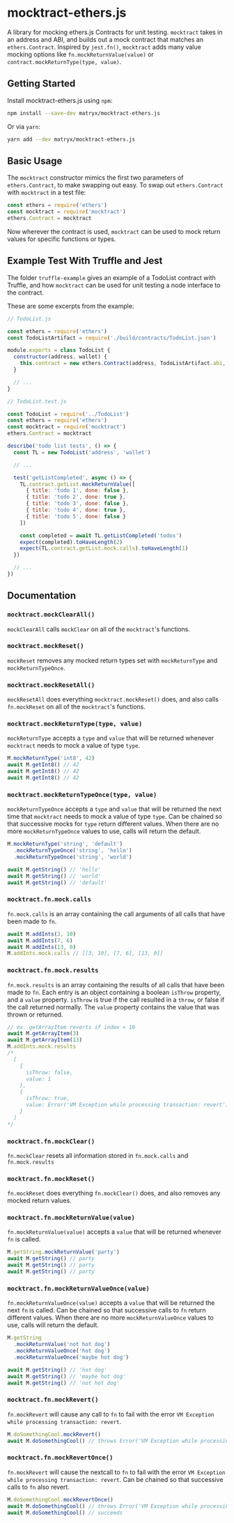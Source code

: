 # mocktract-ethers.js

A library for mocking ethers.js Contracts for unit testing. `mocktract` takes in an address and ABI, and builds out a mock contract that matches an `ethers.Contract`. Inspired by `jest.fn()`, `mocktract` adds many value mocking options like `fn.mockReturnValue(value)` or `contract.mockReturnType(type, value)`.

## Getting Started

Install mocktract-ethers.js using `npm`:

```bash
npm install --save-dev matryx/mocktract-ethers.js
```

Or via `yarn`:

```bash
yarn add --dev matryx/mocktract-ethers.js
```

## Basic Usage

The `mocktract` constructor mimics the first two parameters of `ethers.Contract`, to make swapping out easy. To swap out `ethers.Contract` with `mocktract` in a test file:

```js
const ethers = require('ethers')
const mocktract = require('mocktract')
ethers.Contract = mocktract
```

Now wherever the contract is used, `mocktract` can be used to mock return values for specific functions or types.

## Example Test With Truffle and Jest

The folder `truffle-example` gives an example of a TodoList contract with Truffle, and how `mocktract` can be used for unit testing a node interface to the contract.

These are some excerpts from the example:

```js
// TodoList.js

const ethers = require('ethers')
const TodoListArtifact = require('./build/contracts/TodoList.json')

module.exports = class TodoList {
  constructor(address, wallet) {
    this.contract = new ethers.Contract(address, TodoListArtifact.abi, wallet)
  }

  // ...
}
```

```js
// TodoList.test.js

const TodoList = require('../TodoList')
const ethers = require('ethers')
const mocktract = require('mocktract')
ethers.Contract = mocktract

describe('todo list tests', () => {
  const TL = new TodoList('address', 'wallet')

  // ...

  test('getListCompleted', async () => {
    TL.contract.getList.mockReturnValue([
      { title: 'todo 1', done: false },
      { title: 'todo 2', done: true },
      { title: 'todo 3', done: false },
      { title: 'todo 4', done: true },
      { title: 'todo 5', done: false }
    ])

    const completed = await TL.getListCompleted('todos')
    expect(completed).toHaveLength(2)
    expect(TL.contract.getList.mock.calls).toHaveLength(1)
  })

  // ...
})
```

## Documentation

### `mocktract.mockClearAll()`

`mockClearAll` calls `mockClear` on all of the `mocktract`'s functions.

### `mocktract.mockReset()`

`mockReset` removes any mocked return types set with `mockReturnType` and `mockReturnTypeOnce`.

### `mocktract.mockResetAll()`

`mockResetAll` does everything `mocktract.mockReset()` does, and also calls `fn.mockReset` on all of the `mocktract`'s functions.

### `mocktract.mockReturnType(type, value)`

`mockReturnType` accepts a `type` and `value` that will be returned whenever `mocktract` needs to mock a value of type `type`.

```js
M.mockReturnType('int8', 42)
await M.getInt8() // 42
await M.getInt8() // 42
await M.getInt8() // 42
```

### `mocktract.mockReturnTypeOnce(type, value)`

`mockReturnTypeOnce` accepts a `type` and `value` that will be returned the next time that `mocktract` needs to mock a value of type `type`. Can be chained so that successive mocks for `type` return different values. When there are no more `mockReturnTypeOnce` values to use, calls will return the default.

```js
M.mockReturnType('string', 'default')
  .mockReturnTypeOnce('string', 'hello')
  .mockReturnTypeOnce('string', 'world')

await M.getString() // 'hello'
await M.getString() // 'world'
await M.getString() // 'default'
```

### `mocktract.fn.mock.calls`

`fn.mock.calls` is an array containing the call arguments of all calls that have been made to `fn`.

```js
await M.addInts(3, 10)
await M.addInts(7, 6)
await M.addInts(13, 0)
M.addInts.mock.calls // [[3, 10], [7, 6], [13, 0]]
```

### `mocktract.fn.mock.results`

`fn.mock.results` is an array containing the results of all calls that have been made to `fn`. Each entry is an object containing a boolean `isThrow` property, and a `value` property. `isThrow` is true if the call resulted in a `throw`, or false if the call returned normally. The `value` property contains the value that was thrown or returned.

```js
// ex. getArrayItem reverts if index < 10
await M.getArrayItem(3)
await M.getArrayItem(13)
M.addInts.mock.results
/*
  [
    {
      isThrow: false,
      value: 1
    },
    {
      isThrow: true,
      value: Error('VM Exception while processing transaction: revert')
    }
  ]
*/
```

### `mocktract.fn.mockClear()`

`fn.mockClear` resets all information stored in `fn.mock.calls` and `fn.mock.results`

### `mocktract.fn.mockReset()`

`fn.mockReset` does everything `fn.mockClear()` does, and also removes any mocked return values.

### `mocktract.fn.mockReturnValue(value)`

`fn.mockReturnValue(value)` accepts a `value` that will be returned whenever `fn` is called.

```js
M.getString.mockReturnValue('party')
await M.getString() // party
await M.getString() // party
await M.getString() // party
```

### `mocktract.fn.mockReturnValueOnce(value)`

`fn.mockReturnValueOnce(value)` accepts a `value` that will be returned the next `fn` is called. Can be chained so that successive calls to `fn` return different values. When there are no more `mockReturnValueOnce` values to use, calls will return the default.

```js
M.getString
  .mockReturnValue('not hot dog')
  .mockReturnValueOnce('hot dog')
  .mockReturnValueOnce('maybe hot dog')

await M.getString() // 'hot dog'
await M.getString() // 'maybe hot dog'
await M.getString() // 'not hot dog'
```

### `mocktract.fn.mockRevert()`

`fn.mockRevert` will cause any call to `fn` to fail with the error `VM Exception while processing transaction: revert`.

```js
M.doSomethingCool.mockRevert()
await M.doSomethingCool() // throws Error('VM Exception while processing transaction: revert')
```

### `mocktract.fn.mockRevertOnce()`

`fn.mockRevert` will cause the nextcall to `fn` to fail with the error `VM Exception while processing transaction: revert`. Can be chained so that successive calls to `fn` also revert.

```js
M.doSomethingCool.mockRevertOnce()
await M.doSomethingCool() // throws Error('VM Exception while processing transaction: revert')
await M.doSomethingCool() // succeeds
```
